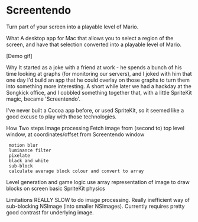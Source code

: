 # Screentendo

Turn part of your screen into a playable level of Mario.

What
A desktop app for Mac that allows you to select a region of the screen, and have that selection converted into a playable level of Mario.

[Demo gif]

Why
It started as a joke with a friend at work - he spends a bunch of his time looking at graphs (for monitoring our servers), and I joked with him that one day I'd build an app that he could overlay on those graphs to turn them into something more interesting. A short while later we had a hackday at the Songkick office, and I cobbled something together that, with a little SpriteKit magic, became 'Screentendo'.

I've never built a Cocoa app before, or used SpriteKit, so it seemed like a good excuse to play with those technologies.

How
 Two steps
   Image processing
     Fetch image from (second to) top level window, at coordinates/offset from Screentendo window

     motion blur
     luminance filter
     pixelate
     black and white
     sub-block
     calculate average block colour and convert to array

   Level generation and game logic
     use array representation of image to draw blocks on screen
     basic SpriteKit physics

Limitations
REALLY SLOW to do image processing. Really inefficient way of sub-blocking NSImage (into smaller NSImages).
Currently requires pretty good contrast for underlying image.
